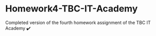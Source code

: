 # Homework4-TBC-IT-Academy
Completed version of the fourth homework assignment of the TBC IT Academy ✔️
